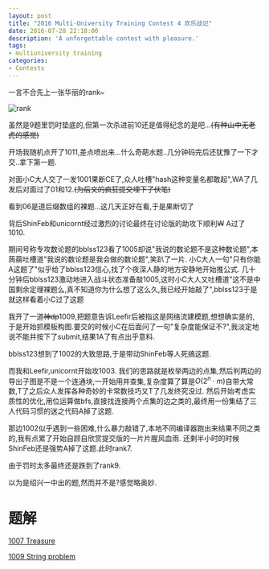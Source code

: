 ```yaml
---
layout: post
title: "2016 Multi-University Training Contest 4 欢乐战记"
date: 2016-07-28 22:18:00
description: 'A unforgettable contest with pleasure.'
tags:
- multiuniversity training
categories:
- Contests
---
```


一言不合先上一张华丽的rank~

![rank](https://kyleyoung-ymj.github.io/assets/img/upload/2016multi4-rank.png)

虽然是$9$题里罚时垫底的,但第一次杀进前$10$还是值得纪念的是吧...~~(有种山中无老虎的感觉)~~

开场我随机点开了$1011$,差点喷出来...什么奇葩水题..几分钟码完后还犹豫了一下才交..拿下第一题.

对面小C大人交了一发$1001$果断CE了,众人吐槽"hash这种变量名都敢起",WA了几发后对面过了$01$和$12$.~~(为后文的疯狂提交埋下了伏笔)~~

看到$06$是道后缀数组的裸题...这几天正好在看,于是果断切了

背后ShinFeb和unicornt经过激烈的讨论最终在讨论版的助攻下顺利~~W~~ A过了$1010$.

期间号称专攻数论题的bblss123看了$1005$却说"我说的数论题不是这种数论题",本蒟蒻吐槽道"我说的数论题是我会做的数论题",笑趴了一片.
小C大人一句"只有你能A这题了"似乎给了bblss123信心,找了个夜深人静的地方安静地开始推公式.
几十分钟后bblss123激动地进入战斗状态准备敲$1005$,这时小C大人又吐槽道"这不是中国剩余定理裸题么,真不知道你为什么想了这么久,我已经开始敲了",bblss123于是就这样看着小C过了这题

我开了一道~~神dp~~$1009$,把题意告诉Leefir后被指这是网络流建模题,想想确实是的,于是开始抓模板构图.要交的时候小C在后面问了一句"复杂度能保证不?",我淡定地说不能并按下了submit,结果1A了有点出乎意料.

bblss123想到了$1002$的大致思路,于是带动ShinFeb等人死搞这题.

而我和Leefir,unicornt开始攻$1003$.
我们的思路就是枚举两边的点集,然后判两边的导出子图是不是一个连通块,一开始用并查集,复杂度算了算是$O(2^n\cdot m)$自带大常数,T了之后众人发挥各种奇妙的卡常数技巧又T了几发终究没过.
然后开始考虑实质性的优化,用位运算做bfs,直接找连接两个点集的边之类的,最终用一份集结了三人代码习惯的迷之代码A掉了这题.

那边$1002$似乎遇到一些困难,什么暴力敲错了,本地不同编译器跑出来结果不同之类的,我有点累了开始自顾自欣赏提交版的一片片腥风血雨.
还剩半小时的时候ShinFeb还是强势A掉了这题.此时rank7.

由于罚时太多最终还是跌到了rank9.

以为是绍兴一中出的题,然而并不是?感觉略奥妙.

# 题解

[1007 Treasure](http://kyleyoung-ymj.cf/HDU-5770)

[1009 String problem](http://kyleyoung-ymj.cf/HDU-5772)
